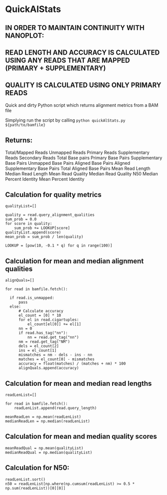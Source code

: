 # QuickAlStats

## IN ORDER TO MAINTAIN CONTINUITY WITH NANOPLOT:
## READ LENGTH AND ACCURACY IS CALCULATED USING ANY READS THAT ARE MAPPED (PRIMARY + SUPPLEMENTARY)

## QUALITY IS CALCULATED USING ONLY PRIMARY READS

Quick and dirty Python script which returns alignment metrics from a BAM file

Simplying run the script by calling `python quickAlStats.py ${path/to/bamfile}`

## Returns:
Total/Mapped Reads
Unmapped Reads
Primary Reads
Supplementary Reads
Secondary Reads
Total Base pairs
Primary Base Pairs
Supplementary Base Pairs
Unmapped Base Pairs
Aligned Base Pairs
Aligned Supplementary Base Pairs
Total Aligned Base Pairs
Mean Read Length
Median Read Length
Mean Read Quality
Median Read Quality
N50
Median Percent Identity
Mean Percent Identity

## Calculation for quality metrics
```
qualityList=[]

quality = read.query_alignment_qualities
sum_prob = 0.0
for score in quality:
    sum_prob += LOOKUP[score]
qualityList.append(score)
mean_prob = sum_prob / len(quality)

LOOKUP = [pow(10, -0.1 * q) for q in range(100)]
```

## Calculation for mean and median alignment qualities
```
alignQuals=[]

for read in bamfile.fetch():

  if read.is_unmapped:
      pass
  else:
      # Calculate accuracy
      el_count = [0] * 10
      for el in read.cigartuples:
          el_count[el[0]] += el[1]
      nn = 0
      if read.has_tag("nn"):
          nn = read.get_tag("nn")
      nm = read.get_tag("NM")
      dels = el_count[2]
      ins = el_count[1]
      mismatches = nm - dels - ins - nn
      matches = el_count[0] - mismatches
      accuracy = float(matches) / (matches + nm) * 100
      alignQuals.append(accuracy)
```

## Calculation for mean and median read lengths
```
readLenList=[]

for read in bamfile.fetch():
    readLenList.append(read.query_length)
    
meanReadLen = np.mean(readLenList)
medianReadLen = np.median(readLenList)
```

## Calculation for mean and median quality scores
```
meanReadQual = np.mean(qualityList)
medianReadQual = np.median(qualityList)
```

## Calculation for N50:
```
readLenList.sort()
n50 = readLenList[np.where(np.cumsum(readLenList) >= 0.5 * np.sum(readLenList))[0][0]]
```
